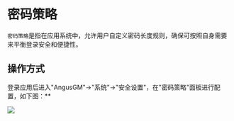 密码策略
===

`密码策略`是指在应用系统中，允许用户自定义密码长度规则，确保可按照自身需要来平衡登录安全和便捷性。

## 操作方式

登录应用后进入"AngusGM"->"系统"->"安全设置"，在"密码策略"面板进行配置，如下图：**

![](https://bj-c1-prod-files.xcan.cloud/storage/pubapi/v1/file/securitysetting-pwdpolicy.png?fid=207887511026925823&fpt=4EKTIPYOrKm3zur57AmGMAigaxnk7QV0Wp7cWsLE)
